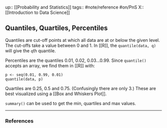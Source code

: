 up:: [[Probability and Statistics]]
tags:: #note/reference #on/PnS 
X:: [[Introduction to Data Science]]

## Quantiles, Quartiles, Percentiles

Quantiles are cut-off points at which all data are at or below the given level. The cut-offs take a value between 0 and 1. In [[R]], the `quantile(data, q)`  will give the `q`th quantile. 

Percentiles are the quantiles 0.01, 0.02, 0.03...0.99. Since `quantile()` accepts an array, we find them in [[R]] with:
```
p <- seq(0.01, 0.99, 0.01)
quantile(data, p)
```

Quartiles are 0.25, 0.5 and 0.75. (Confusingly there are only 3.) These are best visualized using a [[Box and Whiskers Plot]].

`summary()` can be used to get the min, quartiles and max values.

---
### References

